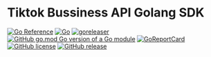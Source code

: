 # Tiktok Bussiness API Golang SDK

[![Go Reference](https://pkg.go.dev/badge/github.com/bububa/tiktok-business.svg)](https://pkg.go.dev/github.com/bububa/tiktok-business)
[![Go](https://github.com/bububa/tiktok-business/actions/workflows/go.yml/badge.svg)](https://github.com/bububa/tiktok-business/actions/workflows/go.yml)
[![goreleaser](https://github.com/bububa/tiktok-business/actions/workflows/goreleaser.yml/badge.svg)](https://github.com/bububa/tiktok-business/actions/workflows/goreleaser.yml)
[![GitHub go.mod Go version of a Go module](https://img.shields.io/github/go-mod/go-version/bububa/tiktok-business.svg)](https://github.com/bububa/tiktok-business)
[![GoReportCard](https://goreportcard.com/badge/github.com/bububa/tiktok-business)](https://goreportcard.com/report/github.com/bububa/tiktok-business)
[![GitHub license](https://img.shields.io/github/license/bububa/tiktok-business.svg)](https://github.com/bububa/tiktok-business/blob/master/LICENSE)
[![GitHub release](https://img.shields.io/github/release/bububa/tiktok-business.svg)](https://GitHub.com/bububa/tiktok-business/releases/)

